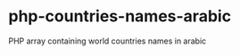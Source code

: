 php-countries-names-arabic
==========================

PHP array containing world countries names in arabic
